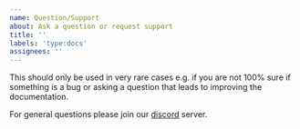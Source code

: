```yaml
---
name: Question/Support
about: Ask a question or request support
title: ''
labels: 'type:docs'
assignees: ''
---
```


This should only be used in very rare cases e.g. if you are not 100% sure if something is a bug or asking a question that leads to improving the documentation. 

For general questions please join our [discord](https://discord.com/invite/0xPolygonCommunity) server.

